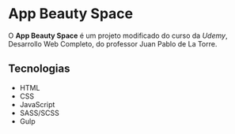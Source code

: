 # App Beauty Space

O **App Beauty Space** é um projeto modificado do curso da _Udemy_, Desarrollo Web Completo, do professor Juan Pablo de La Torre.

## Tecnologias
- HTML
- CSS
- JavaScript
- SASS/SCSS
- Gulp
